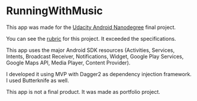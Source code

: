 # RunningWithMusic

This app was made for the [Udacity Android Nanodegree](https://www.udacity.com/course/android-developer-nanodegree--nd801) final project.

You can see the [rubric](https://docs.google.com/document/d/1dqeKGN9eDtuJBJL1MBxJW5zvfuh1UBLNqpNtcbWyWZ4/pub?embedded=true#h.9awt3omj1ynm) for this project. It exceeded the specifications.

This app uses the major Android SDK resources (Activities, Services, Intents, Broadcast Receiver, Notifications, Widget, Google Play Services, Google Maps API, Media Player, Content Provider).

I developed it using MVP with Dagger2 as dependency injection framework. I used Butterknife as well.

This app is not a final product. It was made as portfolio project.
